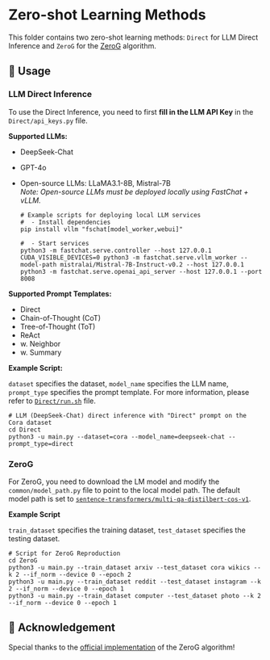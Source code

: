 # Zero-shot Learning Methods 

This folder contains two zero-shot learning methods: `Direct` for LLM Direct Inference and `ZeroG` for the [ZeroG](https://arxiv.org/abs/2402.11235) algorithm. 

## 🚀 Usage 

### LLM Direct Inference

To use the Direct Inference, you need to first **fill in the LLM API Key** in the `Direct/api_keys.py` file.

**Supported LLMs:**
* DeepSeek-Chat
* GPT-4o
* Open-source LLMs: LLaMA3.1-8B, Mistral-7B  
  *Note: Open-source LLMs must be deployed locally using FastChat + vLLM.*

  ```shell
  # Example scripts for deploying local LLM services
  #  - Install dependencies
  pip install vllm "fschat[model_worker,webui]"

  #  - Start services
  python3 -m fastchat.serve.controller --host 127.0.0.1
  CUDA_VISIBLE_DEVICES=0 python3 -m fastchat.serve.vllm_worker --model-path mistralai/Mistral-7B-Instruct-v0.2 --host 127.0.0.1
  python3 -m fastchat.serve.openai_api_server --host 127.0.0.1 --port 8008
  ```

**Supported Prompt Templates:**
* Direct
* Chain-of-Thought (CoT)
* Tree-of-Thought (ToT)
* ReAct
* w. Neighbor
* w. Summary


**Example Script:**

`dataset` specifies the dataset, `model_name` specifies the LLM name, `prompt_type` specifies the prompt template.
For more information, please refer to [`Direct/run.sh`](https://github.com/WxxShirley/LLMGraphBench/blob/main/LLMZeroshot/Direct/run.sh) file.
```shell
# LLM (DeepSeek-Chat) direct inference with "Direct" prompt on the Cora dataset
cd Direct
python3 -u main.py --dataset=cora --model_name=deepseek-chat --prompt_type=direct
```

### ZeroG 

For ZeroG, you need to download the LM model and modify the `common/model_path.py` file to point to the local model path. The default model path is set to [`sentence-transformers/multi-qa-distilbert-cos-v1`](https://huggingface.co/sentence-transformers/multi-qa-distilbert-cos-v1).


**Example Script**

`train_dataset` specifies the training dataset, `test_dataset` specifies the testing dataset.
```shell
# Script for ZeroG Reproduction
cd ZeroG
python3 -u main.py --train_dataset arxiv --test_dataset cora wikics --k 2 --if_norm --device 0 --epoch 2 
python3 -u main.py --train_dataset reddit --test_dataset instagram --k 2 --if_norm --device 0 --epoch 1 
python3 -u main.py --train_dataset computer --test_dataset photo --k 2 --if_norm --device 0 --epoch 1
```

## 🙏 Acknowledgement 

Special thanks to the [official implementation](https://github.com/NineAbyss/ZeroG) of the ZeroG algorithm!
